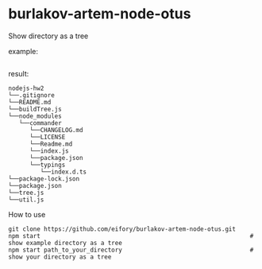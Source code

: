 # burlakov-artem-node-otus

Show directory as a tree

example:
```

```
result:
```
nodejs-hw2
└──.gitignore
└──README.md
└──buildTree.js
└──node_modules
   └──commander
      └──CHANGELOG.md
      └──LICENSE
      └──Readme.md
      └──index.js
      └──package.json
      └──typings
         └──index.d.ts
└──package-lock.json
└──package.json
└──tree.js
└──util.js
```

How to use

```
git clone https://github.com/eifory/burlakov-artem-node-otus.git
npm start                                                           # show example directory as a tree
npm start path_to_your_directory                                    # show your directory as a tree
```
